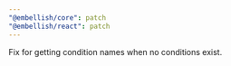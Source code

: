```yaml
---
"@embellish/core": patch
"@embellish/react": patch
---
```


Fix for getting condition names when no conditions exist.
